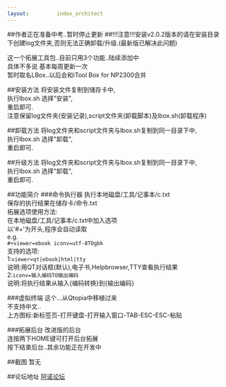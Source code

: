 ```yaml
---
layout:         index_architect
---
```

##作者正在准备中考..暂时停止更新
##!!!注意!!!安装v2.0.2版本的请在安装目录下创建log文件夹,否则无法正确卸载/升级.(最新版已解决此问题)

这一个拓展工具包..目前只用3个功能..陆续添加中  
具体不多说 基本每周更新一次  
暂时取名LBox..以后会和iTool Box for NP2300合并  

##安装方法
将安装文件复制到储存卡中,  
执行lbox.sh 选择"安装",  
重启即可.  
注意保留log文件夹(安装记录),script文件夹(卸载脚本)及lbox.sh(卸载程序)  

##卸载方法
将log文件夹和script文件夹与lbox.sh复制到同一目录下中,  
执行lbox.sh 选择"卸载",  
重启即可.  

##升级方法
将log文件夹和script文件夹与lbox.sh复制到同一目录下中,  
执行lbox.sh 选择"卸载",  
重启即可.   

##功能简介
###命令执行器
执行本地磁盘/工具/记事本/c.txt  
保存的执行结果在储存卡/命令.txt  
拓展选项使用方法:  
在本地磁盘/工具/记事本/c.txt中加入选项  
以'#+'为开头,程序会自动读取  
e.g.  
`#+viewer=ebook iconv=utf-8TOgbk`  
支持的选项:  
1:`viewer=qt|ebook|html|tty`  
说明:用QT对话框(默认),电子书,Helpbrowser,TTY查看执行结果  
2:`iconv=输入编码TO输出编码`  
说明:将执行结果从输入{编码转换}到{输出编码}  

###虚拟终端
这个...从Qtopia中移植过来  
不支持中文..  
上方图标:新标签页-打开键盘-打开输入窗口-TAB-ESC-ESC-粘贴  

###拓展后台
改进版的后台  
连按两下HOME键可打开后台拓展  
按下结束后台..其余功能正在开发中   

##截图
暂无  

##论坛地址
[阿诺论坛](http://club.noahedu.com/forum.php?mod=viewthread&tid=137399)


